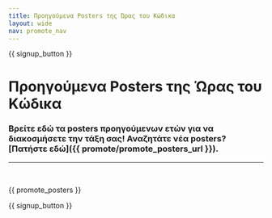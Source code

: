```yaml
---
title: Προηγούμενα Posters της Ώρας του Κώδικα
layout: wide
nav: promote_nav
---
```


{{ signup_button }}

# Προηγούμενα Posters της Ώρας του Κώδικα

### Βρείτε εδώ τα posters προηγούμενων ετών για να διακοσμήσετε την τάξη σας! Αναζητάτε νέα posters? [Πατήστε εδώ]({{ promote/promote_posters_url }}).

* * *

<br />

{{ promote_posters }}

{{ signup_button }}